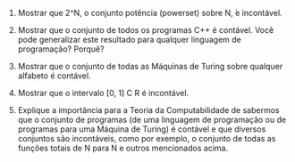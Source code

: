

1) Mostrar que 2^N, o conjunto potência (powerset) sobre N,  ́e incontável.

2) Mostrar que o conjunto de todos os programas C++ é contável. Você pode generalizar este resultado para qualquer linguagem de programação? Porquê?

3) Mostrar que o conjunto de todas as Máquinas de Turing sobre qualquer alfabeto é contável.

4) Mostrar que o intervalo [0, 1] C R é incontável.

5) Explique a importância para a Teoria da Computabilidade de sabermos que o conjunto de programas (de uma linguagem de programação ou de programas para uma Máquina de Turing) é contável e que diversos conjuntos são incontáveis, como por exemplo, o conjunto de todas as funções totais de N para N e outros mencionados acima.
